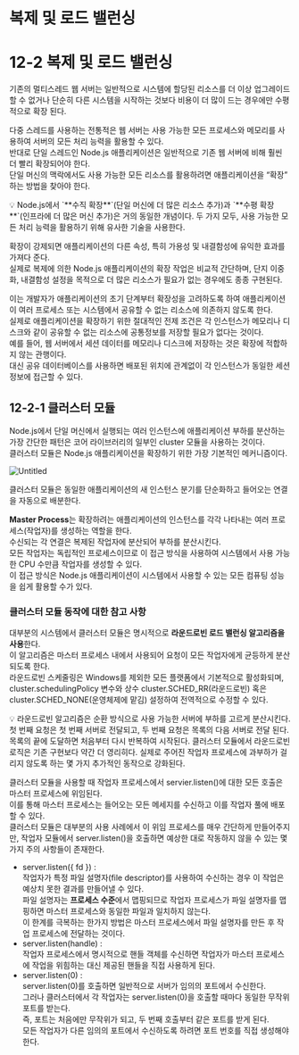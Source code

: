 # 복제 및 로드 밸런싱

# 12-2 복제 및 로드 밸런싱

기존의 멀티스레드 웹 서버는 일반적으로 시스템에 할당된 리소스를 더 이상 업그레이드 할 수 없거나 단순히 다른 시스템을 시작하는 것보다 비용이 더 많이 드는 경우에만 수평적으로 확장 된다.

다중 스레드를 사용하는 전통적은 웹 서버는 사용 가능한 모든 프로세스와 메모리를 사용하여 서버의 모든 처리 능력을 활용할 수 있다.  
반대로 단일 스레드인 Node.js 애플리케이션은 일반적으로 기존 웹 서버에 비해 훨씬 더 빨리 확장되어야 한다.  
단일 머신의 맥락에서도 사용 가능한 모든 리소스를 활용하려면 애플리케이션을 “확장” 하는 방법을 찾아야 한다.

<aside>
💡 Node.js에서 `**수직 확장**`(단일 머신에 더 많은 리소스 추가)과 `**수평 확장**`(인프라에 더 많은 머신 추가)은 거의 동일한 개념이다.   
두 가지 모두, 사용 가능한 모든 처리 능력을 활용하기 위해 유사한 기술을 사용한다.

</aside>

확장이 강제되면 애플리케이션의 다른 속성, 특히 가용성 및 내결함성에 유익한 효과를 가져다 준다.  
실제로 복제에 의한 Node.js 애플리케이션의 확장 작업은 비교적 간단하며, 단지 이중화, 내결함성 설정을 목적으로 더 많은 리소스가 필요가 없는 경우에도 종종 구현된다.

이는 개발자가 애플리케이션의 초기 단계부터 확장성을 고려하도록 하여 애플리케이션이 여러 프로세스 또는 시스템에서 공유할 수 없는 리소스에 의존하지 않도록 한다.  
실제로 애플리케이션을 확장하기 위한 절대적인 전제 조건은 각 인스턴스가 메모리나 디스크와 같이 공유할 수 없는 리소스에 공통정보를 저장할 필요가 없다는 것이다.  
예를 들어, 웹 서버에서 세션 데이터를 메모리나 디스크에 저장하는 것은 확장에 적합하지 않는 관행이다.  
대신 공유 데이터베이스를 사용하면 배포된 위치에 관계없이 각 인스턴스가 동일한 세션 정보에 접근할 수 있다.

## 12-2-1 클러스터 모듈

Node.js에서 단일 머신에서 실행되는 여러 인스턴스에 애플리케이션 부하를 분산하는 가장 간단한 패턴은 코어 라이브러리의 일부인 cluster 모듈을 사용하는 것이다.  
클러스터 모듈은 Node.js 애플리케이션을 확장하기 위한 가장 기본적인 메커니즘이다.

![Untitled](https://prod-files-secure.s3.us-west-2.amazonaws.com/bc261f43-de91-483d-8946-ac5a65106576/b8518cb9-2c36-419f-aeef-dacc21516760/Untitled.png)

클러스터 모듈은 동일한 애플리케이션의 새 인스턴스 분기를 단순화하고 들어오는 연결을 자동으로 배분한다.

**Master Process**는 확장하려는 애플리케이션의 인스턴스를 각각 나타내는 여러 프로세스(작업자)를 생성하는 역할을 한다.  
수신되는 각 연결은 복제된 작업자에 분산되어 부하를 분산시킨다.  
모든 작업자는 독립적인 프로세스이므로 이 접근 방식을 사용하여 시스템에서 사용 가능한 CPU 수만큼 작업자를 생성할 수 있다.  
이 접근 방식은 Node.js 애플리케이션이 시스템에서 사용할 수 있는 모든 컴퓨팅 성능을 쉽게 활용할 수가 있다.

### 클러스터 모듈 동작에 대한 참고 사항

대부분의 시스템에서 클러스터 모듈은 명시적으로 **라운드로빈 로드 밸런싱 알고리즘을 사용**한다.  
이 알고리즘은 마스터 프로세스 내에서 사용되어 요청이 모든 작업자에게 균등하게 분산되도록 한다.  
라운드로빈 스케줄링은 Windows를 제외한 모든 플랫폼에서 기본적으로 활성화되며,
cluster.schedulingPolicy 변수와 상수 cluster.SCHED_RR(라운드로빈) 혹은 cluster.SCHED_NONE(운영체제에 맡김) 설정하여 전역적으로 수정할 수 있다.

<aside>
💡 라운드로빈 알고리즘은 순환 방식으로 사용 가능한 서버에 부하를 고르게 분산시킨다.   
첫 번째 요청은 첫 번째 서버로 전달되고, 두 번째 요청은 목록의 다음 서버로 전달 된다.   
목록의 끝에 도달하면 처음부터 다시 반복하여 시작된다.   
클러스터 모듈에서 라운드로빈 로직은 기존 구현보다 약간 더 영리히다.   
실제로 주어진 작업자 프로세스에 과부하가 걸리지 않도록 하는 몇 가지 추가적인 동작으로 강화된다.

</aside>

클러스터 모듈을 사용할 때 작업자 프로세스에서 servier.listen()에 대한 모든 호출은 마스터 프로세스에 위임된다.  
이를 통해 마스터 프로세스는 들어오는 모든 메세지를 수신하고 이를 작업자 풀에 배포할 수 있다.  
클러스터 모듈은 대부분의 사용 사례에서 이 위임 프로세스를 매우 간단하게 만들어주지만, 작업자 모듈에서 server.listen()을 호출하면 예상한 대로 작동하지 않을 수 있는 몇 가지 주의 사항들이 존재한다.

- server.listen({ fd }) :  
  작업자가 특정 파일 설명자(file descriptor)를 사용하여 수신하는 경우 이 작업은 예상치 못한 결과를 만들어낼 수 있다.  
  파일 설명자는 **프로세스 수준**에서 맵핑되므로 작업자 프로세스가 파일 설명자를 맵핑하면 마스터 프로세스와 동일한 파일과 일치하지 않는다.  
  이 한계를 극복하는 한가지 방법은 마스터 프로세스에서 파일 설명자를 만든 후 작업 프로세스에 전달하는 것이다.
- server.listen(handle) :  
  작업자 프로세스에서 명시적으로 핸들 객체를 수신하면 작업자가 마스터 프로세스에 작업을 위힘하는 대신 제공된 핸들을 직접 사용하게 된다.
- server.listen(0) :  
  server.listen(0)를 호출하면 일반적으로 서버가 임의의 포트에서 수신한다.  
  그러나 클러스터에서 각 작업자는 server.listen(0)을 호출할 때마다 동일한 무작위 포트를 받는다.  
  즉, 포트는 처음에만 무작위가 되고, 두 번째 호출부터 같은 포트를 받게 된다.  
  모든 작업자가 다른 임의의 포트에서 수신하도록 하려면 포트 번호를 직접 생성해야 한다.
